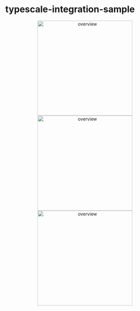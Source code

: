 # typescale-integration-sample

<div align="center">

<img width="300" alt="overview" src="https://github.com/devrath-teg/typescale-integration-sample/assets/166014800/6fead052-1545-48db-8110-5ba456a85f17">
<img width="300" alt="overview" src="https://github.com/devrath-teg/typescale-integration-sample/assets/166014800/28f0c980-a99a-4def-a158-ca0e1e34d8b9">
<img width="300" alt="overview" src="https://github.com/devrath-teg/typescale-integration-sample/assets/166014800/050a4687-55d4-426f-9e36-28c521fcff17">

</div>
